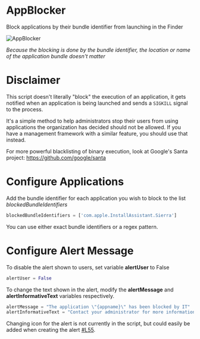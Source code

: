 # AppBlocker
Block applications by their bundle identifier from launching in the Finder

![AppBlocker](https://github.com/erikberglund/AppBlocker/blob/master/AppBlockerScreenshot.png)

_Because the blocking is done by the bundle identifier, the location or name of the application bundle doesn't matter_

# Disclaimer
This script doesn't literally "block" the execution of an application, it gets notified when an application is being launched and sends a `SIGKILL` signal to the process.

It's a simple method to help administrators stop their users from using applications the organization has decided should not be allowed. If you have a management framework with a similar feature, you should use that instead.

For more powerful blacklisting of binary execution, look at Google's Santa project: https://github.com/google/santa

# Configure Applications
 
 Add the bundle identifier for each application you wish to block to the list *blockedBundleIdentifiers*
 
 ```python
 blockedBundleIdentifiers = ['com.apple.InstallAssistant.Sierra']
 ```
 
 You can use either exact bundle identifiers or a regex pattern.
 
# Configure Alert Message
 
 To disable the alert shown to users, set variable **alertUser** to False
 
  ```python
 alertUser = False
 ```
 
 To change the text shown in the alert, modify the **alertMessage** and **alertInformativeText** variables respectively.
 
 ```python
alertMessage = "The application \"{appname}\" has been blocked by IT"
alertInformativeText = "Contact your administrator for more information"
 ```
 
 Changing icon for the alert is not currently in the script, but could easily be added when creating the alert [#L55](https://github.com/erikberglund/AppBlocker/blob/master/AppBlocker.py#L55).
